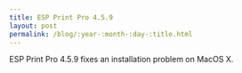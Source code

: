 ```yaml
---
title: ESP Print Pro 4.5.9
layout: post
permalink: /blog/:year-:month-:day-:title.html
---
```


ESP Print Pro 4.5.9 fixes an installation problem on MacOS X.
